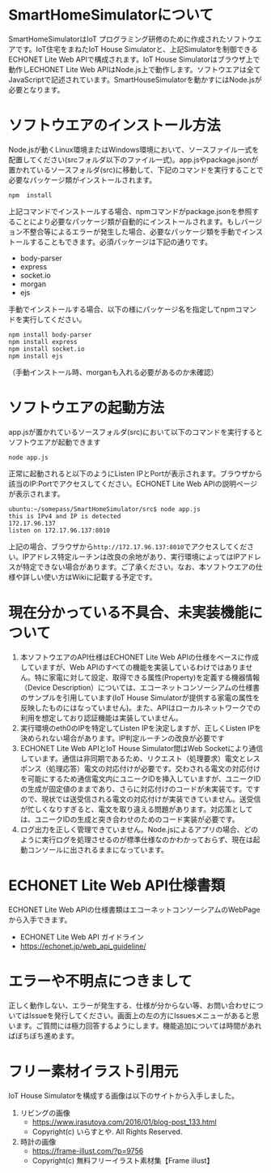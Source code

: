 # SmartHomeSimulatorについて

SmartHomeSimulatorはIoT プログラミング研修のために作成されたソフトウエアです。IoT住宅をまねたIoT House Simulatorと、上記Simulatorを制御できるECHONET Lite Web APIで構成されます。IoT House Simulatorはブラウザ上で動作しECHONET Lite Web APIはNode.js上で動作します。ソフトウエアは全てJavaScriptで記述されています。SmartHouseSimulatorを動かすにはNode.jsが必要となります。

# ソフトウエアのインストール方法

Node.jsが動くLinux環境またはWindows環境において、ソースファイル一式を配置してください(srcフォルダ以下のファイル一式)。app.jsやpackage.jsonが置かれているソースフォルダ(src)に移動して、下記のコマンドを実行することで必要なパッケージ類がインストールされます。
```
npm  install
```
上記コマンドでインストールする場合、npmコマンドがpackage.jsonを参照することにより必要なパッケージ類が自動的にインストールされます。もしバージョン不整合等によるエラーが発生した場合、必要なパッケージ類を手動でインストールすることもできます。必須パッケージは下記の通りです。
- body-parser
- express
- socket.io
- morgan
- ejs

手動でインストールする場合、以下の様にパッケージ名を指定してnpmコマンドを実行してください。
```
npm install body-parser
npm install express
npm install socket.io
npm install ejs
```
（手動インストール時、morganも入れる必要があるのか未確認）

# ソフトウエアの起動方法

app.jsが置かれているソースフォルダ(src)において以下のコマンドを実行するとソフトウエアが起動できます
```
node app.js
```
正常に起動されると以下のようにListen IPとPortが表示されます。ブラウザから該当のIP:Portでアクセスしてください。ECHONET Lite Web APIの説明ページが表示されます。
```
ubuntu:~/somepass/SmartHomeSimulator/src$ node app.js
this is IPv4 and IP is detected
172.17.96.137
listen on 172.17.96.137:8010
```
上記の場合、ブラウザから`http://172.17.96.137:8010`でアクセスしてください。IPアドレス特定ルーチンは改良の余地があり、実行環境によってはIPアドレスが特定できない場合があります。ご了承ください。なお、本ソフトウエアの仕様や詳しい使い方はWikiに記載する予定です。

# 現在分かっている不具合、未実装機能について
1. 本ソフトウエアのAPI仕様はECHONET Lite Web APIの仕様をベースに作成していますが、Web APIのすべての機能を実装しているわけではありません。特に家電に対して設定、取得できる属性(Property)を定義する機器情報（Device Description）については、エコーネットコンソーシアムの仕様書のサンプルを引用しています(IoT House Simulatorが提供する家電の属性を反映したものにはなっていません)。また、APIはローカルネットワークでの利用を想定しており認証機能は実装していません。
1. 実行環境のeth0のIPを特定してListen IPを決定しますが、正しくListen IPを決められない場合があります。IP判定ルーチンの改良が必要です
2. ECHONET Lite Web APIとIoT House Simulator間はWeb Socketにより通信しています。通信は非同期であるため、リクエスト（処理要求）電文とレスポンス（処理応答）電文の対応付けが必要です。交わされる電文の対応付けを可能にするため通信電文内にユニークIDを挿入していますが、ユニークIDの生成が固定値のままであり、さらに対応付けのコードが未実装です。ですので、現状では送受信される電文の対応付けが実装できていません。送受信が忙しくなりすぎると、電文を取り違える問題があります。対応策としては、ユニークIDの生成と突き合わせのためのコード実装が必要です。
3. ログ出力を正しく管理できていません。Node.jsによるアプリの場合、どのように実行ログを処理させるのが標準仕様なのかわかっておらず、現在は起動コンソールに出されるままになっています。

# ECHONET Lite Web API仕様書類
ECHONET Lite Web APIの仕様書類はエコーネットコンソーシアムのWebPageから入手できます。
- ECHONET Lite Web API ガイドライン
- https://echonet.jp/web_api_guideline/

# エラーや不明点につきまして
正しく動作しない、エラーが発生する、仕様が分からない等、お問い合わせについてはIssueを発行してください。画面上の左の方にIssuesメニューがあると思います。ご質問には極力回答するようにします。機能追加については時間があればぼちぼち進めます。

# フリー素材イラスト引用元
IoT House Simulatorを構成する画像は以下のサイトから入手しました。
1. リビングの画像
    - https://www.irasutoya.com/2016/01/blog-post_133.html
    - Copyright(c) いらすとや. All Rights Reserved.
2. 時計の画像
    - https://frame-illust.com/?p=9756
    - Copyright(c) 無料フリーイラスト素材集【Frame illust】
